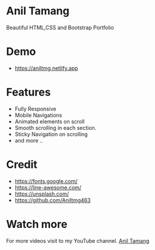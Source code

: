 # Anil Tamang
Beautiful HTML,CSS and Bootstrap Portfolio

# Demo
- https://aniltmg.netlify.app

# Features
- Fully Responsive
- Mobile Navigations
- Animated elements on scroll
- Smooth scrolling in each section.
- Sticky Navigation on scrolling
- and more ..


# Credit
- https://fonts.google.com/
- https://line-awesome.com/
- https://unsplash.com/
- https://github.com/Aniltmg463


# Watch more
For more videos visit to my YouTube channel. [Anil Tamang](https://youtube.com/@aniltamang6930?si=lVZUbouW_k1sJRmL)
